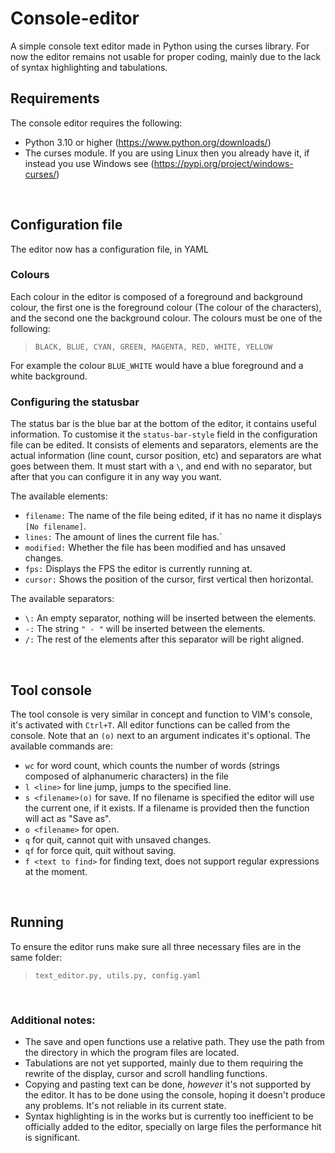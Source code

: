 
# Console-editor
A simple console text editor made in Python using the curses library. For now the editor remains not usable for proper coding, mainly due to the lack of syntax highlighting and tabulations.

## Requirements
The console editor requires the following:
- Python 3.10 or higher (https://www.python.org/downloads/)
- The curses module. If you are using Linux then you already have it, if instead you use Windows see (https://pypi.org/project/windows-curses/)

<br/>

## Configuration file
The editor now has a configuration file, in YAML
### Colours
Each colour in the editor is composed of a foreground and background colour, the first one is the foreground colour (The colour of the characters), and the second one the background colour. The colours must be one of the following:
> ``BLACK, BLUE, CYAN, GREEN, MAGENTA, RED, WHITE, YELLOW``

For example the colour ``BLUE_WHITE`` would have a blue foreground and a white background.

### Configuring the statusbar
The status bar is the blue bar at the bottom of the editor, it contains useful information. To customise it the ``status-bar-style`` field in the configuration file can be edited. It consists of elements and separators, elements are the actual information (line count, cursor position, etc) and separators are what goes between them.  It must start with a ``\``, and end with no separator, but after that you can configure it in any way you want.

The available elements:
* ``filename:`` The name of the file being edited, if it has no name it displays ``[No filename]``.
* ``lines:`` The amount of lines the current file has.`
* ``modified:`` Whether the file has been modified and has unsaved changes.
* ``fps:`` Displays the FPS the editor is currently running at.
* ``cursor:`` Shows the position of the cursor, first vertical then horizontal.

The available separators:
* ``\:`` An empty separator, nothing will be inserted between the elements.
* ``-:`` The string ``" - "`` will be inserted between the elements.
* ``/:`` The rest of the elements after this separator will be right aligned.

<br/>
 
## Tool console
The tool console is very similar in concept and function to VIM's console, it's activated with ``Ctrl+T``. All editor functions can be called from the console. Note that an ``(o)`` next to an argument indicates it's optional. The available commands are:
* ``wc`` for word count, which counts the number of words (strings composed of alphanumeric characters) in the file
* ``l <line>`` for line jump, jumps to the specified line.
* ``s <filename>(o)`` for save. If no filename is specified the editor will use the current one, if it exists. If a filename is provided then the function will act as "Save as".
* ``o <filename>`` for open.
* ``q`` for quit, cannot quit with unsaved changes.
* ``qf`` for force quit, quit without saving.
* ``f <text to find>`` for finding text, does not support regular expressions at the moment.

<br/>

## Running
To ensure the editor runs make sure all three necessary files are in the same folder:
> ``text_editor.py, utils.py, config.yaml``

<br/>

### Additional notes:
* The save and open functions use a relative path. They use the path from the directory in which the program files are located.
* Tabulations are not yet supported, mainly due to them requiring the rewrite of the display, cursor and scroll handling functions.
* Copying and pasting text can be done, _however_ it's not supported by the editor. It has to be done using the console, hoping it doesn't produce any problems. It's not reliable in its current state.
* Syntax highlighting is in the works but is currently too inefficient to be officially added to the editor, specially on large files the performance hit is significant.